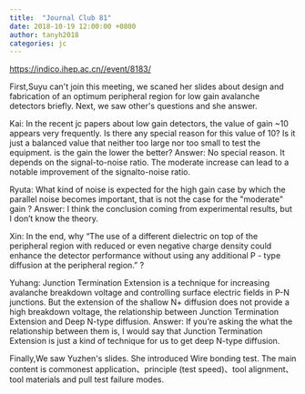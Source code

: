 ```yaml
---
title:  "Journal Club 81"
date: 2018-10-19 12:00:00 +0800
author: tanyh2018
categories: jc
---
```


<https://indico.ihep.ac.cn//event/8183/>

First,Suyu can't join this meeting, we scaned her slides about design and fabrication of an optimum peripheral region for low gain avalanche detectors briefly. Next, we saw other's questions and she answer.

Kai: 
  In the recent jc papers about low gain detectors, the value of gain ~10 appears very frequently. Is there any special reason for this value
of 10? Is it just a balanced value that neither too large nor too small to test the equipment. is the gain the lower the better?
Answer:
  No special reason. It depends on the signal-to-noise ratio. The moderate increase can lead to a notable improvement of the signalto-noise
ratio.

Ryuta:
  What kind of noise is expected for the high gain case by which the parallel noise becomes important, that is not the case for the "moderate" gain ? 
Answer:
  I think the conclusion coming from experimental results, but I don’t know the theory.

Xin: 
  In the end, why “The use of a different dielectric on top of the peripheral region with reduced or even negative charge density could enhance the
detector performance without using any additional P - type diffusion at the peripheral region.” ?

Yuhang: 
  Junction Termination Extension is a technique for increasing avalanche breakdown voltage and controlling surface electric fields in P-N junctions. But the extension of the shallow N+ diffusion does not provide a high breakdown voltage, the relationship between Junction Termination Extension and Deep N-type diffusion.
Answer:
  If you’re asking the what the relationship between them is, I would say that Junction Termination Extension is just a kind of technique for
us to get deep N-type diffusion. 

Finally,We saw Yuzhen's slides. She introduced Wire bonding test. The main content is commonest application、principle (test speed)、tool alignment、tool materials and pull test failure modes.
